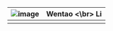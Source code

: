 

|  ![image](https://www.zhifure.com/upload/images/2018/4/2617569410.jpg) | Wentao <\br> Li |
| --- | --- |
|  |  |



